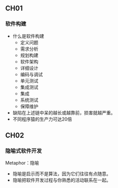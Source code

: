 ## CH01

### 软件构建

* 什么是软件构建
  * 定义问题
  * 需求分析
  * 规划构建
  * 软件架构
  * 详细设计
  * 编码与调试
  * 单元测试
  * 集成测试
  * 集成
  * 系统测试
  * 保障维护
* 缺陷在上述链中呆的越长或越靠前，损害就越严重。
* 不同程序猿的生产力可达20倍

## CH02

### 隐喻式软件开发

Metaphor：隐喻

* 隐喻是启示而不是算法，因为它们往往有点随意。
* 隐喻把软件开发过程与你熟悉的活动联系在一起。

